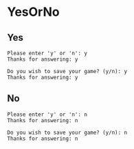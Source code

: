 # YesOrNo

## Yes

```text
Please enter 'y' or 'n': y
Thanks for answering: y

Do you wish to save your game? (y/n): y
Thanks for answering: y
```

## No

```text
Please enter 'y' or 'n': n
Thanks for answering: n

Do you wish to save your game? (y/n): n
Thanks for answering: n
```

